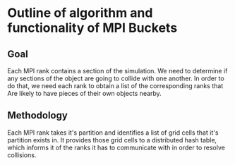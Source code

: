 # Outline of algorithm and functionality of MPI Buckets

## Goal

Each MPI rank contains a section of the simulation. 
We need to determine if any sections of the object are going to collide with one another.
In order to do that, we need each rank to obtain a list of the corresponding ranks that
Are likely to have pieces of their own objects nearby. 

## Methodology

Each MPI rank takes it's partition and identifies a list of grid cells 
that it's partition exists in. It provides those grid cells to a 
distributed hash table, which informs it of the ranks it has to communicate with
in order to resolve collisions. 


